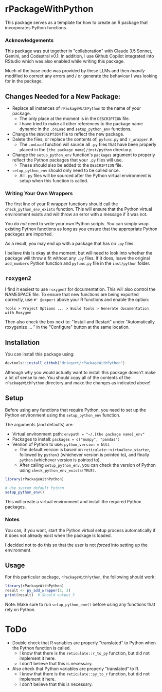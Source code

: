 # rPackageWithPython

This package serves as a template for how to create an R package that 
incorporates Python functions.

### Acknowledgements

This package was put together in "collaboration" with Claude 3.5 Sonnet, 
Gemini, and Codestral v0.1. In addition, I use Github Copilot integrated 
into RStudio which was also enabled while writing this package.

Much of the base code was provided by these LLMs and then _heavily_ 
modified to correct any errors and / or generate the behaviour I 
was looking for in the package.

## Changes Needed for a New Package:

- Replace all instances of `rPackageWithPython` to the name of your package.
  - The only place at the moment is in the `DESCRIPTION` file.
  - I have tried to make all other references to the package name dynamic in 
  the `.onLoad` and `setup_python_env` functions.
- Change the `DESCRIPTION` file to reflect the new package.
- Delete the files, or replace the contents of, `pyfunc.py` and `r_wrapper.R`.
    - The `.onLoad` function will source all `.py` files that have been 
    properly placed in the `[the package name]/inst/python` directory.
- Change the `setup_python_env` function's `packages` argument to properly reflect the 
Python packages that your `.py` files will use.
    - These should also be added to the `DESCRIPTION` file.
- `setup_python_env` should only need to be called once.
    - All `.py` files will be sourced after the Python virtual environment 
    is setup when this function is called.
    
### Writing Your Own Wrappers

The first line of your R wrapper functions should call the 
`check_python_env_exists` function. This will ensure that the Python 
virtual environment exists and will throw an error with a 
message if it was not.

You do _not_ need to write your own Python scripts. You can simply 
wrap existing Python functions as long as you ensure that the appropriate 
Python packages are imported.

As a result, you may end up with a package that has _no_ `.py` files.

I believe this is okay at the moment, but will need to look into whether 
the package will throw a fit without any `.py` files. If it does, leave the 
original `add_numbers` Python function and `pyfunc.py` file in the 
`inst/python` folder.

## `roxygen2`

I find it easiest to use `roxygen2` for documentation. This will also 
control the NAMESPACE file. To ensure that new functions are being exported 
correctly, use `#' @export` above your R functions and enable the option:

`Tools > Project Options ... > Build Tools > Generate documentation with Roxygen`

Then also check the box next to: "Install and Restart" under "Automatically 
roxygenize ... " in the "Configure" button at the same location.

## Installation

You can install this package using:

```r
devtools::install_github("driegert/rPackageWithPython")
```

Although why you would actually want to install this package doesn't 
make a lot of sense to me. You should copy all of the contents of the 
`rPackageWithPython` directory and make the changes as indicated above!

## Setup

Before using any functions that require Python, you need to set up the Python 
environment using the `setup_python_env` function.  

The arguments (and defaults) are:

- Virtual environment path: `envpath = "~/.[the package name]_env"`
- Packages to install: `packages = c("numpy", "pandas")`
- Version of Python to use: `python_version = NULL`
    - The default version is based on `reticulate::virtualenv_starter`, 
    followed by `python3` (whichever version is pointed to), and finally 
    `python` (whichever version is pointed to).
    - After calling `setup_python_env`, you can check the version of Python 
    using `check_python_env_exists(TRUE)`.

```r
library(rPackageWithPython)

# Use system default Python
setup_python_env()
```

This will create a virtual environment and install the required Python packages.

### Notes

You can, if you want, start the Python virtual setup process automatically 
if it does not already exist when the package is loaded.

I decided not to do this so that the user is not _forced_ into setting up 
the environment.

## Usage

For this particular package, `rPackageWithPython`, the following should work:

```r
library(rPackageWithPython)
result <- py_add_wrapper(2, 3)
print(result)  # Should output 5
```

Note: Make sure to run `setup_python_env()` before using any functions that 
rely on Python.

# ToDo

- Double check that R variables are properly "translated" to Python 
when the Python function is called.
    - I know that there is the `reticulate::r_to_py` function, but did not 
    implement it here.
    - I don't believe that this is necessary.
- Also check that Python variables are properly "translated" to R.
    - I know that there is the `reticulate::py_to_r` function, but did not
    implement it here.
    - I don't believe that this is necessary.

